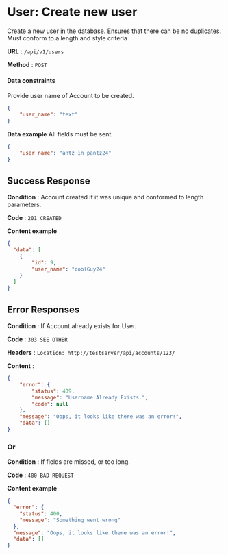 # User: Create new user

Create a new user in the database. Ensures that there can be no duplicates. Must conform to a length and style criteria

**URL** : `/api/v1/users`

**Method** : `POST`

#### Data constraints

Provide user name of Account to be created.

```json
{
    "user_name": "text"
}
```

**Data example** All fields must be sent.

```json
{
    "user_name": "antz_in_pantz24"
}
```

## Success Response

**Condition** : Account created if it was unique and conformed to length parameters.

**Code** : `201 CREATED`

**Content example**

```json
{
  "data": [
    {
        "id": 9,
        "user_name": "coolGuy24"
    }
  ]
}
```

## Error Responses

**Condition** : If Account already exists for User.

**Code** : `303 SEE OTHER`

**Headers** : `Location: http://testserver/api/accounts/123/`

**Content** :

```json
{
    "error": {
        "status": 409,
        "message": "Username Already Exists.",
        "code": null
    },
    "message": "Oops, it looks like there was an error!",
    "data": []
}
```

### Or

**Condition** : If fields are missed, or too long.

**Code** : `400 BAD REQUEST`

**Content example**

```json
{
  "error": {
    "status": 400,
    "message": "Something went wrong"
  },
  "message": "Oops, it looks like there was an error!",
  "data": []
}
```


